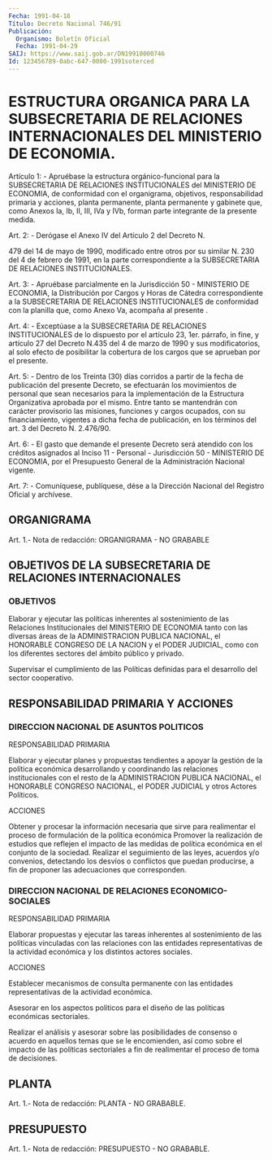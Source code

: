 ```yaml
---
Fecha: 1991-04-18
Título: Decreto Nacional 746/91
Publicación:
  Organismo: Boletín Oficial
  Fecha: 1991-04-29
SAIJ: https://www.saij.gob.ar/DN19910000746
Id: 123456789-0abc-647-0000-1991soterced
---
```

# ESTRUCTURA ORGANICA PARA LA SUBSECRETARIA DE RELACIONES INTERNACIONALES DEL MINISTERIO DE ECONOMIA.

<a id="1"></a>
Artículo  1: - Apruébase la estructura orgánico-funcional para la SUBSECRETARIA  DE  RELACIONES  INSTITUCIONALES del MINISTERIO DE ECONOMIA, de conformidad con el organigrama, objetivos, responsabilidad  primaria  y acciones,  planta  permanente,  planta permanente y gabinete que, como  Anexos Ia, Ib, II, III, IVa y IVb, forman parte integrante de la presente medida.

<a id="2"></a>
Art.  2:  - Derógase el Anexo IV del Artículo 2 del Decreto N.

479 del 14 de mayo  de  1990, modificado entre otros por su similar N. 230 del 4 de febrero de  1991,  en la parte correspondiente a la SUBSECRETARIA DE RELACIONES INSTITUCIONALES.

<a id="3"></a>
Art.  3:  -  Apruébase  parcialmente  en  la Jurisdicción 50 - MINISTERIO  DE  ECONOMIA,  la Distribución por Cargos  y  Horas  de Cátedra  correspondiente  a  la    SUBSECRETARIA    DE   RELACIONES INSTITUCIONALES de conformidad con la planilla que, como  Anexo Va, acompaña al presente .

<a id="4"></a>
Art.  4:  -  Exceptúase  a  la  SUBSECRETARIA  DE  RELACIONES INSTITUCIONALES  de  lo dispuesto por el artículo 23, 1er. párrafo, in fine, y artículo 27  del  Decreto N.435 del 4 de marzo de 1990 y sus modificatorios, al solo efecto  de  posibilitar la cobertura de los cargos que se aprueban por el presente.

<a id="5"></a>
Art. 5: - Dentro de los Treinta (30) días corridos a partir de la fecha  de  publicación  del  presente Decreto, se efectuarán los movimientos de personal que sean  necesarios para la implementación de la Estructura Organizativa aprobada  por  el  mismo. Entre tanto se  mantendrán  con carácter provisorio las misiones,  funciones  y cargos ocupados,  con  su financiamiento, vigentes a dicha fecha de publicación, en los términos  del  art.  3  del Decreto N. 2.476/90.

<a id="6"></a>
Art.  6:  -  El  gasto  que  demande  el presente Decreto será atendido  con  los créditos asignados al Inciso  11  -  Personal  - Jurisdicción 50  -  MINISTERIO  DE  ECONOMIA,  por  el  Presupuesto General de la Administración Nacional vigente.

<a id="7"></a>
Art. 7: - Comuníquese, publíquese, dése a la Dirección Nacional del Registro Oficial y archívese.

## ORGANIGRAMA

<a id="1"></a>
Art. 1.- Nota de redacción: ORGANIGRAMA - NO GRABABLE

## OBJETIVOS    DE  LA  SUBSECRETARIA  DE  RELACIONES  INTERNACIONALES

### OBJETIVOS

<a id="1"></a>
Elaborar  y ejecutar las políticas inherentes al sostenimiento de las Relaciones  Institucionales del MINISTERIO DE ECONOMIA tanto con las diversas áreas  de  la  ADMINISTRACION PUBLICA NACIONAL, el HONORABLE CONGRESO DE LA NACION y  el  PODER JUDICIAL, como con los diferentes sectores del ámbito público y privado.

Supervisar  el  cumplimiento de las Políticas  definidas  para  el desarrollo del sector cooperativo.

## RESPONSABILIDAD PRIMARIA Y ACCIONES

### DIRECCION NACIONAL DE ASUNTOS POLITICOS

<a id="1"></a>
RESPONSABILIDAD PRIMARIA

Elaborar  y  ejecutar  planes  y propuestas tendientes a apoyar la gestión de la política económica  desarrollando  y  coordinando las relaciones  institucionales  con  el  resto  de  la  ADMINISTRACION PUBLICA    NACIONAL,  el  HONORABLE  CONGRESO  NACIONAL,  el  PODER JUDICIAL y otros Actores Políticos.

ACCIONES

Obtener y  procesar  la  información  necesaria  que  sirve para realimentar  el  proceso  de  formulación  de la política económica  Promover la realización de estudios que reflejen  el  impacto de las medidas de política económica en el conjunto de la sociedad.  Realizar  el  seguimiento  de  las  leyes,  acuerdos y/o convenios, detectando los desvíos o conflictos que puedan  producirse,  a  fin de proponer las adecuaciones que corresponden.

### DIRECCION NACIONAL DE RELACIONES ECONOMICO-SOCIALES

<a id="2"></a>
RESPONSABILIDAD PRIMARIA

Elaborar    propuestas    y  ejecutar  las  tareas  inherentes  al sostenimiento de las políticas  vinculadas  con  las relaciones con las  entidades  representativas  de  la actividad económica  y  los distintos actores sociales.

ACCIONES

Establecer mecanismos de consulta permanente  con  las entidades representativas de la actividad económica.

Asesorar  en  los  aspectos  políticos  para  el diseño de  las políticas económicas sectoriales.

Realizar  el  análisis  y  asesorar sobre las posibilidades  de consenso o acuerdo en aquellos temas  que  se  le  encomienden, así como  sobre  el  impacto  de  las  políticas sectoriales a  fin  de realimentar el proceso de toma de decisiones.

## PLANTA

<a id="1"></a>
Art. 1.- Nota de redacción: PLANTA - NO GRABABLE.

## PRESUPUESTO

<a id="1"></a>
Art. 1.- Nota de redacción: PRESUPUESTO - NO GRABABLE.